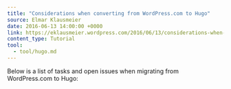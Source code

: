 ```yaml
---
title: "Considerations when converting from WordPress.com to Hugo"
source: Elmar Klausmeier
date: 2016-06-13 14:00:00 +0000
link: https://eklausmeier.wordpress.com/2016/06/13/considerations-when-converting-from-wordpress-com-to-hugo/
content_type: Tutorial
tool:
  - tool/hugo.md
---
```

Below is a list of tasks and open issues when migrating from WordPress.com to Hugo:





